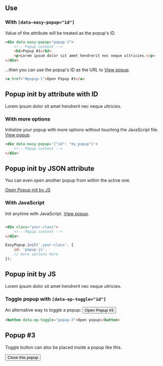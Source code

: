## Use

### With `[data-easy-popup="id"]`

Value of the attribute will be treated as the popup's ID.

```html
<div data-easy-popup="popup-1">
    <!-- Popup content -->
    <h2>Popup #1</h2>
    <p>Lorem ipsum dolor sit amet hendrerit nec neque ultricies.</p>
</div>
```

...then you can use the popup's ID as the URL to [View popup](#popup-1).

```html
<a href="#popup-1">Open Popup #1</a>
```

<div data-easy-popup="popup-1">
    <!-- Popup content -->
    <h2>Popup init by attribute with ID</h2>
    <p>Lorem ipsum dolor sit amet hendrerit nec neque ultricies.</p>
</div>

### With more options

Initialize your popup with more options without touching the JavaScript file. [View popup](#popup-json).

```html
<div data-easy-popup='{"id": "my_popup"}'>
    <!-- Popup content -->
</div>
```

<div data-easy-popup='{"id": "popup-json"}'>
    <!-- Popup content -->
    <h2>Popup init by JSON attribute</h2>
    <p>You can even open another popup from within the active one.</p>
    <a href="#popup-js">Open Popup init by JS</a>
</div>

### With JavaScript

Init anytime with JavaScript. [View popup](#popup-js).

```html

<div class="your-class">
    <!-- Popup content -->
</div>
```

```js
EasyPopup.init('.your-class', {
    id: 'popup-js',
    // more options here
});
```

<div class="your-class">
    <!-- Popup content -->
    <h2>Popup init by JS</h2>
    <p>Lorem ipsum dolor sit amet hendrerit nec neque ultricies.</p>
</div>

### Toggle popup with `[data-ep-toggle="id"]`

An alternative way to toggle a popup: <button data-ep-toggle="popup-3">Open Popup #3</button>

```html
<button data-ep-toggle="popup-3">Open popup</button>
```

<div data-easy-popup="popup-3">
    <!-- Popup content -->
    <h2>Popup #3</h2>
    <p>Toggle button can also be placed inside a popup like this.</p>
    <button data-ep-toggle="popup-3">Close this popup</button>
</div>